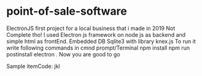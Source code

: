 ﻿# point-of-sale-software
ElectronJS first project for a local business that i made in 2019
Not Complete tho!
I used Electron js framework on node js as backend and simple html as frontEnd.
Embedded DB Sqlite3 with library knex.js
To run it write following commands in cmnd prompt/Terminal
npm install
npm run postinstall
electron .
Now you are good to go

Sample itemCode:
jkl
